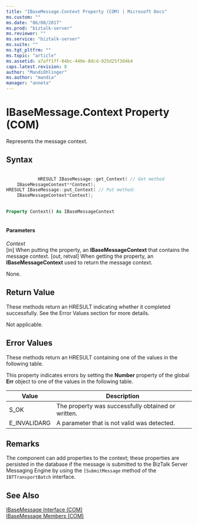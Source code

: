 ```yaml
---
title: "IBaseMessage.Context Property (COM) | Microsoft Docs"
ms.custom: ""
ms.date: "06/08/2017"
ms.prod: "biztalk-server"
ms.reviewer: ""
ms.service: "biztalk-server"
ms.suite: ""
ms.tgt_pltfrm: ""
ms.topic: "article"
ms.assetid: a7aff1ff-04bc-440e-8dcd-925d25f3d4b4
caps.latest.revision: 8
author: "MandiOhlinger"
ms.author: "mandia"
manager: "anneta"
---
```

# IBaseMessage.Context Property (COM)
Represents the message context.  
  
## Syntax  
  
```cpp  
  
            HRESULT IBaseMessage::get_Context( // Get method  
    IBaseMessageContext**Context);   
HRESULT IBaseMessage::put_Context( // Put method:  
    IBaseMessageContext*Context);  
```  
  
```vb  
  
Property Context() As IBaseMessageContext  
  
```  
  
#### Parameters  
 *Context*  
 [in] When putting the property, an **IBaseMessageContext** that contains the message context. [out, retval] When getting the property, an **IBaseMessageContext** used to return the message context.  
  
 None.  
  
## Return Value  
 These methods return an HRESULT indicating whether it completed successfully. See the Error Values section for more details.  
  
 Not applicable.  
  
## Error Values  
 These methods return an HRESULT containing one of the values in the following table.  
  
 This property indicates errors by setting the **Number** property of the global **Err** object to one of the values in the following table.  
  
|Value|Description|  
|-----------|-----------------|  
|S_OK|The property was successfully obtained or written.|  
|E_INVALIDARG|A parameter that is not valid was detected.|  
  
## Remarks  
 The component can add properties to the context; these properties are persisted in the database if the message is submitted to the BizTalk Server Messaging Engine by using the `[SubmitMessage` method of the `IBTTransportBatch` interface.  
  
  
## See Also  
 [IBaseMessage Interface (COM)](../core/ibasemessage-interface-com.md)   
 [IBaseMessage Members (COM)](../core/ibasemessage-members-com.md)